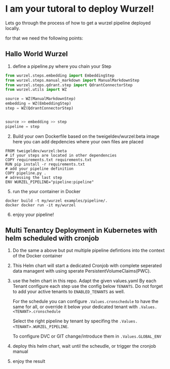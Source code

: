 # I am your tutoral to deploy Wurzel!
Lets go through the process of how to get a wurzel pipeline deployed locally.

for that we need the following points:
## Hallo World Wurzel

1. define a pipeline.py where you chain your Step
``` python
from wurzel.steps.embedding import EmbeddingStep
from wurzel.steps.manual_markdown import ManualMarkdownStep
from wurzel.steps.qdrant.step import QdrantConnectorStep
from wurzel.utils import WZ

source = WZ(ManualMarkdownStep)
embedding = WZ(EmbeddingStep)
step = WZ(QdrantConnectorStep)


source >> embedding >> step
pipeline = step

```
2. Build your own Dockerfile based on the tweigeldev/wurzel:beta image
here you can add depdencies where your own files are placed
```Docker
FROM tweigeldev/wurzel:beta
# if your steps are located in other dependencies
COPY requirements.txt requirements.txt
RUN pip install -r requirements.txt
# add your pipeline definition
COPY pipeline.py .
# adressing the last step
ENV WURZEL_PIPELINE="pipeline:pipeline"
```
5. run the your container in Docker
```
docker build -t my/wurzel examples/pipeline/.
docker docker run -it my/wurzel

```
6. enjoy your pipeline!

## Multi Tenantcy Deployment in Kubernetes with helm scheduled with cronjob
1. Do the same a above but put multiple pipeline defintions into the context of the Docker container
2. This Helm chart will start a dedicated Cronjob with complete seperated data managent with using sperate PersistentVolumeClaims(PWC).
3. use the helm chart in this repo. Adapt the given values.yaml
    By each Tenant configure each step use the config below `TENANTS`. Do not forget to add your active tenants to `ENABLED_TENANTS` as well.

    For the schedule you can configure `.Values.cronschedule` to have the same for all, or override it below your dedicated tenant with `.Values.<TENANT>.cronschedule`

    Select the right pipeline by tenant by specifing  the `.Values.<TENANT>.WURZEL_PIPELINE`.


    To configure DVC or GIT change/introduce them in `.Values.GLOBAL_ENV`

4. deploy this helm chart, wait until the scheudle, or trigger the cronjob manual
5. enjoy the result
